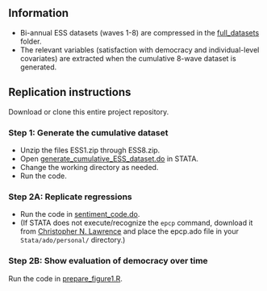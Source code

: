 ## Information

* Bi-annual ESS datasets (waves 1-8) are compressed in the [full_datasets](https://github.com/zilinskyjan/data_democracy_in_europe/tree/master/full_datasets) folder.
* The relevant variables (satisfaction with democracy and individual-level covariates) are extracted when the cumulative 8-wave dataset is generated.

## Replication instructions

Download or clone this entire project repository.

### Step 1: Generate the cumulative dataset

* Unzip the files ESS1.zip through ESS8.zip.
* Open [generate_cumulative_ESS_dataset.do](https://github.com/zilinskyjan/data_democracy_in_europe/blob/master/generate_cumulative_ESS_dataset.do) in STATA.
* Change the working directory as needed.
* Run the code.

### Step 2A: Replicate regressions

* Run the code in [sentiment_code.do](https://github.com/zilinskyjan/data_democracy_in_europe/blob/master/sentiment_code.do).
* (If STATA does not execute/recognize the `epcp` command, download it from [Christopher N. Lawrence](https://www.cnlawrence.com/research) and place the epcp.ado file in your `Stata/ado/personal/` directory.)

### Step 2B: Show evaluation of democracy over time

Run the code in [prepare_figure1.R](https://github.com/zilinskyjan/data_democracy_in_europe/blob/master/prepare_figure1.R).



